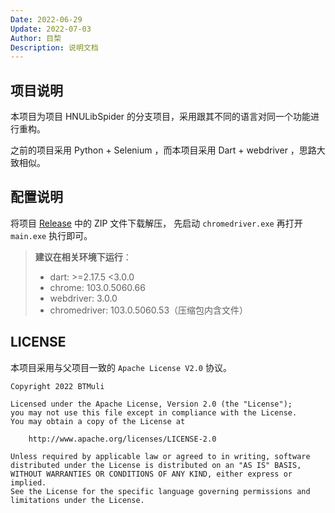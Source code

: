 ```yaml
---
Date: 2022-06-29
Update: 2022-07-03
Author: 目棃
Description: 说明文档
---
```


## 项目说明

本项目为项目 HNULibSpider 的分支项目，采用跟其不同的语言对同一个功能进行重构。

之前的项目采用 Python + Selenium ，而本项目采用 Dart + webdriver ，思路大致相似。

## 配置说明

将项目 [Release](https://github.com/BTMuli/HNULibSpider/releases) 中的 ZIP 文件下载解压，
先启动 `chromedriver.exe` 再打开 `main.exe` 执行即可。

> **建议在相关环境下运行**：
>
> + dart: >=2.17.5 <3.0.0
> + chrome: 103.0.5060.66
> + webdriver: 3.0.0
> + chromedriver: 103.0.5060.53（压缩包内含文件）

## LICENSE

本项目采用与父项目一致的 `Apache License V2.0` 协议。

```text
Copyright 2022 BTMuli

Licensed under the Apache License, Version 2.0 (the "License");
you may not use this file except in compliance with the License.
You may obtain a copy of the License at

    http://www.apache.org/licenses/LICENSE-2.0

Unless required by applicable law or agreed to in writing, software
distributed under the License is distributed on an "AS IS" BASIS,
WITHOUT WARRANTIES OR CONDITIONS OF ANY KIND, either express or implied.
See the License for the specific language governing permissions and
limitations under the License.
```